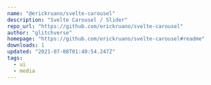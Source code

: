 ```yaml
---
name: "@erickruano/svelte-carousel"
description: "Svelte Carousel / Slider"
repo_url: "https://github.com/erickruano/svelte-carousel"
author: "glitchverse"
homepage: "https://github.com/erickruano/svelte-carousel#readme"
downloads: 1
updated: "2021-07-08T01:40:54.247Z"
tags: 
  - ui
  - media
---
```

